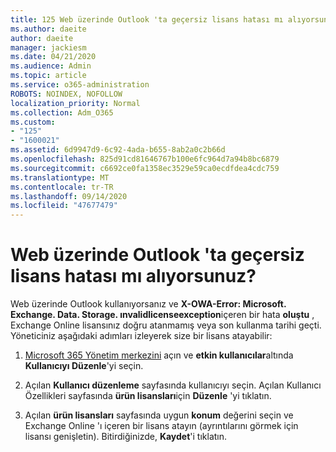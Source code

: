```yaml
---
title: 125 Web üzerinde Outlook 'ta geçersiz lisans hatası mı alıyorsunuz?
ms.author: daeite
author: daeite
manager: jackiesm
ms.date: 04/21/2020
ms.audience: Admin
ms.topic: article
ms.service: o365-administration
ROBOTS: NOINDEX, NOFOLLOW
localization_priority: Normal
ms.collection: Adm_O365
ms.custom:
- "125"
- "1600021"
ms.assetid: 6d9947d9-6c92-4ada-b655-8ab2a0c2b66d
ms.openlocfilehash: 825d91cd81646767b100e6fc964d7a94b8bc6879
ms.sourcegitcommit: c6692ce0fa1358ec3529e59ca0ecdfdea4cdc759
ms.translationtype: MT
ms.contentlocale: tr-TR
ms.lasthandoff: 09/14/2020
ms.locfileid: "47677479"
---
```

# <a name="getting-an-invalid-license-error-in-outlook-on-the-web"></a>Web üzerinde Outlook 'ta geçersiz lisans hatası mı alıyorsunuz?

Web üzerinde Outlook kullanıyorsanız ve **X-OWA-Error: Microsoft. Exchange. Data. Storage. ınvalidlicenseexception**içeren bir hata **oluştu** , Exchange Online lisansınız doğru atanmamış veya son kullanma tarihi geçti. Yöneticiniz aşağıdaki adımları izleyerek size bir lisans atayabilir:
  
1. [Microsoft 365 Yönetim merkezini](https://portal.office.com/adminportal/home#/homepage) açın ve **etkin kullanıcılar**altında **Kullanıcıyı Düzenle**'yi seçin.

2. Açılan **Kullanıcı düzenleme** sayfasında kullanıcıyı seçin. Açılan Kullanıcı Özellikleri sayfasında **ürün lisansları**için **Düzenle** 'yi tıklatın.

3. Açılan **ürün lisansları** sayfasında uygun **konum** değerini seçin ve Exchange Online 'ı içeren bir lisans atayın (ayrıntılarını görmek için lisansı genişletin). Bitirdiğinizde, **Kaydet**'i tıklatın.
